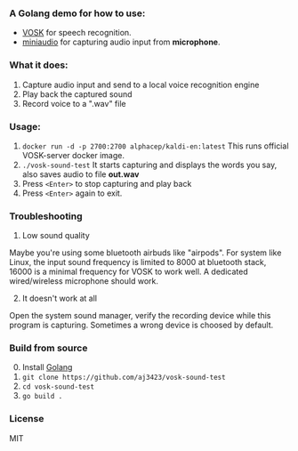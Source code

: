 ###  A Golang demo for how to use:
 - [VOSK](https://alphacephei.com/vosk/ "VOSK")  for speech recognition.
 - [miniaudio](https://github.com/mackron/miniaudio "miniaudio") for capturing audio input from **microphone**.

  
### What it does:
1. Capture audio input and send to a local voice recognition engine
2. Play back the captured sound
3. Record voice to a ".wav" file


### Usage:
1.  `docker run -d -p 2700:2700 alphacep/kaldi-en:latest`
	This runs official VOSK-server docker image.
2.  `./vosk-sound-test`
It starts capturing and displays the words you say, also saves audio to file **out.wav**
3. Press `<Enter>` to stop capturing and play back
4. Press `<Enter>` again to exit.

### Troubleshooting

1. Low sound quality

Maybe you're using some bluetooth airbuds like "airpods". For system like Linux, the input sound frequency is limited to 8000 at bluetooth stack, 16000 is a minimal frequency for VOSK to work well. A dedicated wired/wireless microphone should work.

2. It doesn't work at all

Open the system sound manager, verify the recording device while this program is capturing. Sometimes a wrong device is choosed by default.

### Build from source
0. Install [Golang](https://go.dev/dl/ "Golang") 
1. `git clone https://github.com/aj3423/vosk-sound-test`
2. `cd vosk-sound-test`
3. `go build .`

### License
MIT
